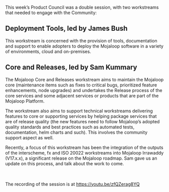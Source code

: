 This week’s Product Council was a double session, with two workstreams that needed to engage with the Community:

## Deployment Tools, led by James Bush 
This workstream is concerned with the provision of tools, documentation and support to enable adopters to deploy the Mojaloop software in a variety of environments, cloud and on-premises.

## Core and Releases, led by Sam Kummary
 
The Mojaloop Core and Releases workstream aims to maintain the Mojaloop core (maintenance items such as fixes to critical bugs, prioritized feature enhancements, node upgrades) and undertakes the Release process of the core services and some adjacent services or products that are part of the Mojaloop Platform.  

The workstream also aims to support technical workstreams delivering features to core or supporting services by helping package services that are of release quality (the new features need to follow Mojaloop’s adopted quality standards and best practices such as automated tests, documentation, helm charts and such). This involves the community support aspect as well.      

Recently, a focus of this workstream has been the integration of the outputs of the interscheme, fx and ISO 20022 workstreams into Mojaloop Irrawaddy (V17.x.x), a significant release on the Mojaloop roadmap. Sam gave us an update on this process, and talk about the work to come.  
</br>
&nbsp;

The recording of the session is at https://youtu.be/zfQZerag8YQ
